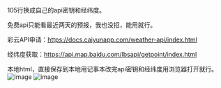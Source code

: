 105行换成自己的api密钥和经纬度。

免费api只能看最近两天的预报，我也没招，能用就行。

彩云API申请：https://docs.caiyunapp.com/weather-api/index.html

经纬度获取：https://api.map.baidu.com/lbsapi/getpoint/index.html

本地html，直接保存到本地用记事本改完api密钥和经纬度用浏览器打开就行。
![image](https://github.com/user-attachments/assets/fdefc378-d64c-49b5-ba1a-9b0b6f5715df)
![image](https://github.com/user-attachments/assets/5f1a83f8-107c-496d-ab3b-af66c5574697)
